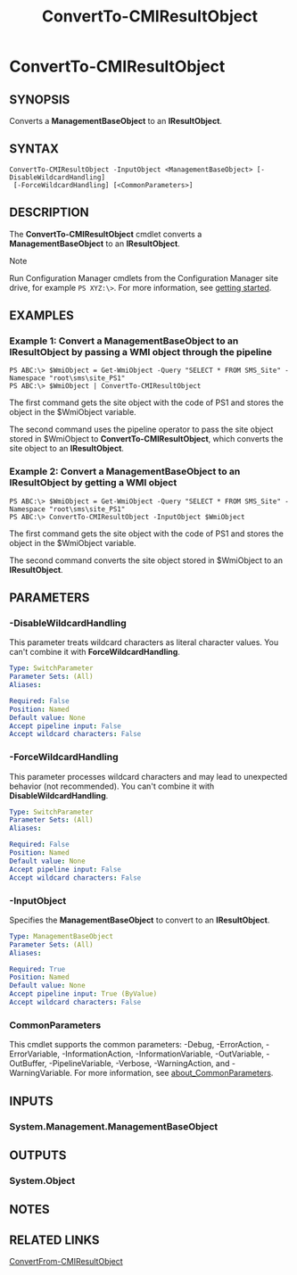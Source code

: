 ﻿---
description: Converts a **ManagementBaseObject** to an **IResultObject**.
external help file: AdminUI.PS.dll-Help.xml
Module Name: ConfigurationManager
ms.date: 04/29/2019
schema: 2.0.0
title: ConvertTo-CMIResultObject
---

# ConvertTo-CMIResultObject

## SYNOPSIS
Converts a **ManagementBaseObject** to an **IResultObject**.

## SYNTAX

```
ConvertTo-CMIResultObject -InputObject <ManagementBaseObject> [-DisableWildcardHandling]
 [-ForceWildcardHandling] [<CommonParameters>]
```

## DESCRIPTION
The **ConvertTo-CMIResultObject** cmdlet converts a **ManagementBaseObject** to an **IResultObject**.

> [!NOTE]
> Run Configuration Manager cmdlets from the Configuration Manager site drive, for example `PS XYZ:\>`. For more information, see [getting started](/powershell/sccm/overview).

## EXAMPLES

### Example 1: Convert a ManagementBaseObject to an IResultObject by passing a WMI object through the pipeline
```
PS ABC:\> $WmiObject = Get-WmiObject -Query "SELECT * FROM SMS_Site" -Namespace "root\sms\site_PS1"
PS ABC:\> $WmiObject | ConvertTo-CMIResultObject
```

The first command gets the site object with the code of PS1 and stores the object in the $WmiObject variable.

The second command uses the pipeline operator to pass the site object stored in $WmiObject to **ConvertTo-CMIResultObject**, which converts the site object to an **IResultObject**.

### Example 2: Convert a ManagementBaseObject to an IResultObject by getting a WMI object
```
PS ABC:\> $WmiObject = Get-WmiObject -Query "SELECT * FROM SMS_Site" -Namespace "root\sms\site_PS1"
PS ABC:\> ConvertTo-CMIResultObject -InputObject $WmiObject
```

The first command gets the site object with the code of PS1 and stores the object in the $WmiObject variable.

The second command converts the site object stored in $WmiObject to an **IResultObject**.

## PARAMETERS

### -DisableWildcardHandling

This parameter treats wildcard characters as literal character values. You can't combine it with **ForceWildcardHandling**.

```yaml
Type: SwitchParameter
Parameter Sets: (All)
Aliases:

Required: False
Position: Named
Default value: None
Accept pipeline input: False
Accept wildcard characters: False
```

### -ForceWildcardHandling

This parameter processes wildcard characters and may lead to unexpected behavior (not recommended). You can't combine it with **DisableWildcardHandling**.

```yaml
Type: SwitchParameter
Parameter Sets: (All)
Aliases:

Required: False
Position: Named
Default value: None
Accept pipeline input: False
Accept wildcard characters: False
```

### -InputObject
Specifies the **ManagementBaseObject** to convert to an **IResultObject**.

```yaml
Type: ManagementBaseObject
Parameter Sets: (All)
Aliases:

Required: True
Position: Named
Default value: None
Accept pipeline input: True (ByValue)
Accept wildcard characters: False
```

### CommonParameters
This cmdlet supports the common parameters: -Debug, -ErrorAction, -ErrorVariable, -InformationAction, -InformationVariable, -OutVariable, -OutBuffer, -PipelineVariable, -Verbose, -WarningAction, and -WarningVariable. For more information, see [about_CommonParameters](http://go.microsoft.com/fwlink/?LinkID=113216).

## INPUTS

### System.Management.ManagementBaseObject

## OUTPUTS

### System.Object
## NOTES

## RELATED LINKS

[ConvertFrom-CMIResultObject](./ConvertFrom-CMIResultObject.md)
